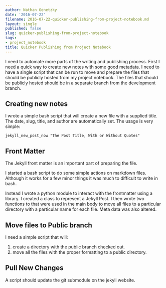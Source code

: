 ```yaml
---
author: Nathan Genetzky
date: '2016-07-22'
filename: 2016-07-22-quicker-publishing-from-project-notebook.md
layout: single
published: false
slug: quicker-publishing-from-project-notebook
tags:
- project_notebook
title: Quicker Publishing from Project Notebook
---
```


I need to automate more parts of the writing and publishing process. First
I need a quick way to create new notes with some good metadata.
I need to have a single script that can be run to move and prepare the files
that should be publicly hosted from my project notebook. The files that should
be publicly hosted should be in a separate branch from the development branch.

## Creating new notes

I wrote a simple bash script that will create a new file with a supplied title.
The date, slug, title, and author are automatically set. The usage is very
simple:

```
jekyll_new_post_now "The Post Title, With or Without Quotes"
```

## Front Matter
The Jekyll front matter is an important part of preparing the file.

I started a bash script to do some simple actions on markdown files. Although
it works for a few minor things it was much to difficult to write in bash.

Instead I wrote a python module to interact with the frontmatter using a
library. I created a class to represent a Jekyll Post. I then wrote two
functions to that were used in the main body to move all files to a particular
directory with a particular name for each file. Meta data was also altered.


## Move files to Public branch

I need a simple script that will:
1. create a directory with the public branch checked out.
2. move all the files with the proper formatting to a public directory.


## Pull New Changes

A script should update the git submodule on the jekyll website.